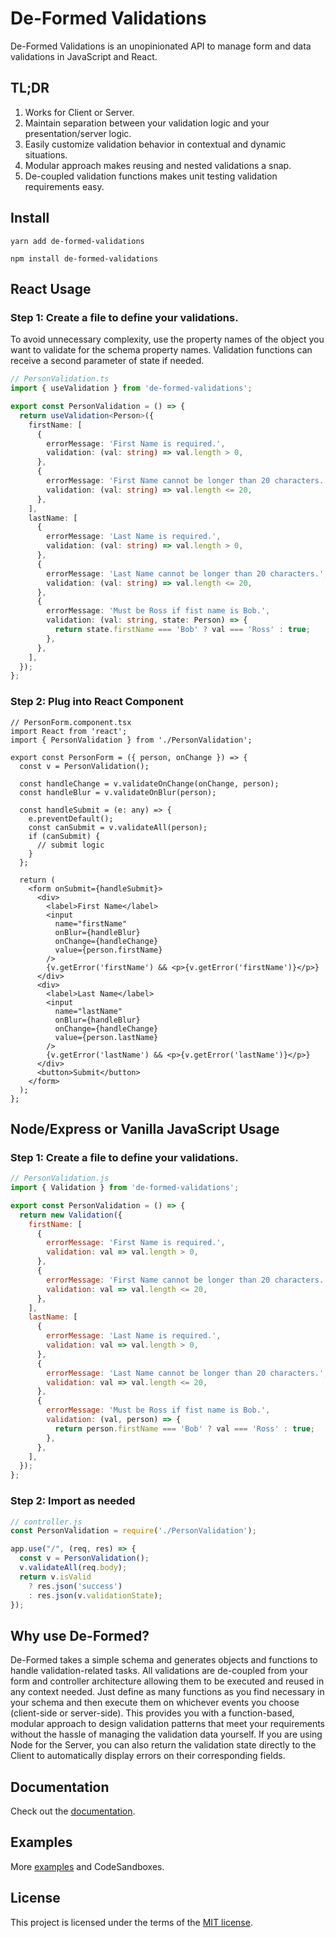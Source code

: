 # De-Formed Validations

De-Formed Validations is an unopinionated API to manage form and data validations in JavaScript and React.

## TL;DR

1. Works for Client or Server.
2. Maintain separation between your validation logic and your presentation/server logic.
3. Easily customize validation behavior in contextual and dynamic situations.
4. Modular approach makes reusing and nested validations a snap.
5. De-coupled validation functions makes unit testing validation requirements easy.

## Install
```
yarn add de-formed-validations
```
```
npm install de-formed-validations
```
## React Usage

### Step 1: Create a file to define your validations.

To avoid unnecessary complexity, use the property names of the object you want to validate for the schema property names. Validation functions can receive a second parameter of state if needed.

```ts
// PersonValidation.ts
import { useValidation } from 'de-formed-validations';

export const PersonValidation = () => {
  return useValidation<Person>({
    firstName: [
      {
        errorMessage: 'First Name is required.',
        validation: (val: string) => val.length > 0,
      },
      {
        errorMessage: 'First Name cannot be longer than 20 characters.',
        validation: (val: string) => val.length <= 20,
      },
    ],
    lastName: [
      {
        errorMessage: 'Last Name is required.',
        validation: (val: string) => val.length > 0,
      },
      {
        errorMessage: 'Last Name cannot be longer than 20 characters.',
        validation: (val: string) => val.length <= 20,
      },
      {
        errorMessage: 'Must be Ross if fist name is Bob.',
        validation: (val: string, state: Person) => {
          return state.firstName === 'Bob' ? val === 'Ross' : true;
        },
      },
    ],
  });
};
```

### Step 2: Plug into React Component

```tsx
// PersonForm.component.tsx
import React from 'react';
import { PersonValidation } from './PersonValidation';

export const PersonForm = ({ person, onChange }) => {
  const v = PersonValidation();

  const handleChange = v.validateOnChange(onChange, person);
  const handleBlur = v.validateOnBlur(person);

  const handleSubmit = (e: any) => {
    e.preventDefault();
    const canSubmit = v.validateAll(person);
    if (canSubmit) {
      // submit logic
    }
  };

  return (
    <form onSubmit={handleSubmit}>
      <div>
        <label>First Name</label>
        <input
          name="firstName"
          onBlur={handleBlur}
          onChange={handleChange}
          value={person.firstName}
        />
        {v.getError('firstName') && <p>{v.getError('firstName')}</p>}
      </div>
      <div>
        <label>Last Name</label>
        <input
          name="lastName"
          onBlur={handleBlur}
          onChange={handleChange}
          value={person.lastName}
        />
        {v.getError('lastName') && <p>{v.getError('lastName')}</p>}
      </div>
      <button>Submit</button>
    </form>
  );
};
```
## Node/Express or Vanilla JavaScript Usage

### Step 1: Create a file to define your validations.

```js
// PersonValidation.js
import { Validation } from 'de-formed-validations';

export const PersonValidation = () => {
  return new Validation({
    firstName: [
      {
        errorMessage: 'First Name is required.',
        validation: val => val.length > 0,
      },
      {
        errorMessage: 'First Name cannot be longer than 20 characters.',
        validation: val => val.length <= 20,
      },
    ],
    lastName: [
      {
        errorMessage: 'Last Name is required.',
        validation: val => val.length > 0,
      },
      {
        errorMessage: 'Last Name cannot be longer than 20 characters.',
        validation: val => val.length <= 20,
      },
      {
        errorMessage: 'Must be Ross if fist name is Bob.',
        validation: (val, person) => {
          return person.firstName === 'Bob' ? val === 'Ross' : true;
        },
      },
    ],
  });
};
```

### Step 2: Import as needed

```js
// controller.js
const PersonValidation = require('./PersonValidation');

app.use("/", (req, res) => {
  const v = PersonValidation();
  v.validateAll(req.body);
  return v.isValid
    ? res.json('success')
    : res.json(v.validationState);
});
```
## Why use De-Formed?

De-Formed takes a simple schema and generates objects and functions to handle validation-related tasks. All validations are de-coupled from your form and controller architecture allowing them to be executed and reused in any context needed. Just define as many functions as you find necessary in your schema and then execute them on whichever events you choose (client-side or server-side). This provides you with a function-based, modular approach to design validation patterns that meet your requirements without the hassle of managing the validation data yourself. If you are using Node for the Server, you can also return the validation state directly to the Client to automatically display errors on their corresponding fields. 

## Documentation

Check out the [documentation](https://github.com/prescottbreeden/de-formed-validations/wiki/Docs).

## Examples

More [examples](https://github.com/prescottbreeden/de-formed-validations/wiki/Examples) and CodeSandboxes.

## License

This project is licensed under the terms of the [MIT license](/LICENSE).
